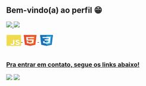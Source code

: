 ## Bem-vindo(a) ao perfil 😁

 <div>
   <a href="https://github.com/th3Ch0s3n0ne">
   <img height="180em" src="https://github-readme-stats.vercel.app/api?username=ViniciusLedro&show_icons=true&theme=tokyonight&include_all_commits=true&count_private=tre"/>
   <img height="180em" src="https://github-readme-stats.vercel.app/api/top-langs/?username=ViniciusLedro&layout=compact&langs_count=6&theme=tokyonight"/>
</div>
    
<div style="display: inline_block"><br>
  <img align="center" alt="Js" height="30" width="40" src="https://raw.githubusercontent.com/devicons/devicon/master/icons/javascript/javascript-plain.svg">
  <img align="center" alt="HTML" height="30" width="40" src="https://raw.githubusercontent.com/devicons/devicon/master/icons/html5/html5-original.svg">
  <img align="center" alt
="CSS" height="30" width="40" src="https://raw.githubusercontent.com/devicons/devicon/master/icons/css3/css3-original.svg">
</div>
 
<br>
 
### Pra entrar em contato, segue os links abaixo!
 
<div> 
  <a href="https://www.instagram.com/voliveira.axt_?igsh=MWw5c3RoYmVpMGRpNw%3D%3D&utm_source=qr" target="_blank"><img src="https://img.shields.io/badge/-Instagram-%23E4405F?style=for-the-badge&logo=instagram&logoColor=white" target="_blank"></a>
  <a href = "mailto:ledro.ledro16@gmail.com"><img src="https://img.shields.io/badge/-Gmail-%23333?style=for-the-badge&logo=gmail&logoColor=white" target="_blank"></a>
  
</div>
